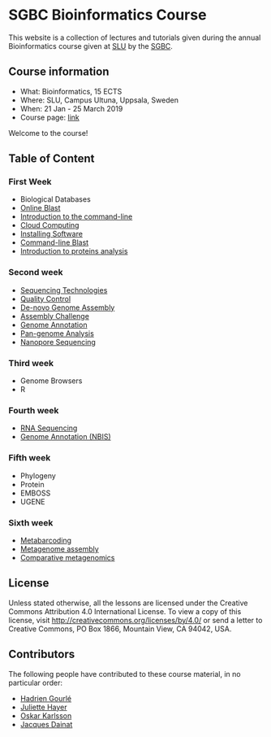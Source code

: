 # SGBC Bioinformatics Course

This website is a collection of lectures and tutorials given during the annual Bioinformatics course given at [SLU](https://www.slu.se) by the [SGBC](http://sgbc.slu.se).

## Course information

- What: Bioinformatics, 15 ECTS
- Where: SLU, Campus Ultuna, Uppsala, Sweden
- When: 21 Jan - 25 March 2019
- Course page: [link](https://www.slu.se/en/education/programmes-courses/courses/?sprak=en&anmkod=30181.1819)

Welcome to the course!

## Table of Content

### First Week

- Biological Databases
- [Online Blast](blast/blast_online)
- [Introduction to the command-line](unix)
- [Cloud Computing](cloud)
- [Installing Software](software)
- [Command-line Blast](blast/blast_cli)
- [Introduction to proteins analysis](proteins)

### Second week

- [Sequencing Technologies](seq_tech)
- [Quality Control](tutorials/docs/qc.md)
- [De-novo Genome Assembly](tutorials/docs/assembly.md)
- [Assembly Challenge](assembly_challenge)
- [Genome Annotation](tutorials/docs/annotation.md)
- [Pan-genome Analysis](tutorials/docs/pan_genome.md)
- [Nanopore Sequencing](tutorials/docs/nanopore.md)

### Third week

- Genome Browsers
- R

### Fourth week

- [RNA Sequencing](tutorials/docs/rna.md)
- [Genome Annotation (NBIS)](nbis_annotation/schedule.md)

### Fifth week

- Phylogeny
- Protein
- EMBOSS
- UGENE

### Sixth week

- [Metabarcoding](tutorials/docs/16S.md)
- [Metagenome assembly](tutorials/docs/meta_assembly.md)
- [Comparative metagenomics](tutorials/docs/wms.md)

## License

Unless stated otherwise, all the lessons are licensed under the Creative Commons Attribution 4.0 International License.
To view a copy of this license, visit <http://creativecommons.org/licenses/by/4.0/> or send a letter to Creative Commons, PO Box 1866, Mountain View, CA 94042, USA.

## Contributors

The following people have contributed to these course material, in no particular order:

- [Hadrien Gourlé](https://github.com/HadrienG)
- [Juliette Hayer](https://github.com/jhayer)
- [Oskar Karlsson](https://github.com/Ackia)
- [Jacques Dainat](https://github.com/NBISweden)
